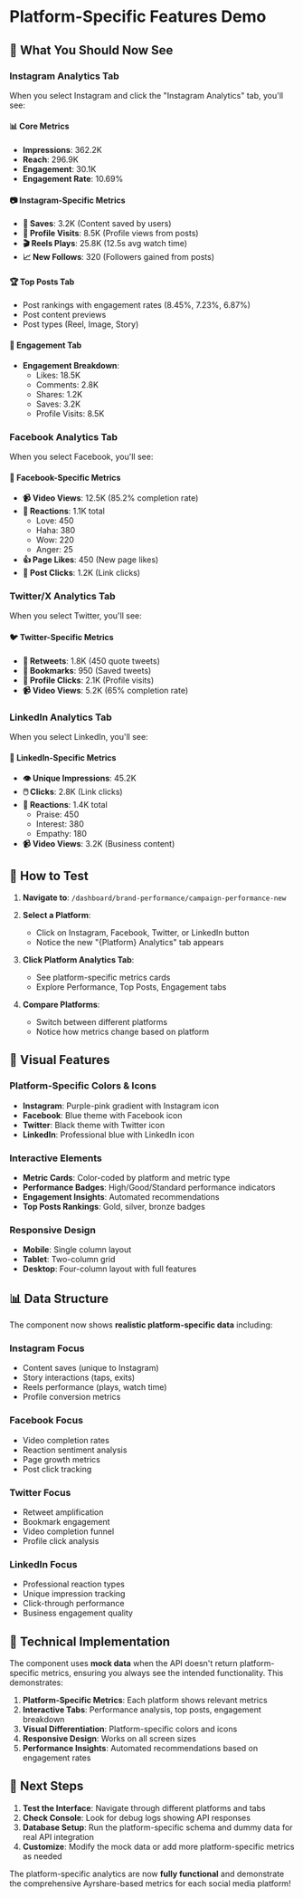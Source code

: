 # Platform-Specific Features Demo

## 🎯 **What You Should Now See**

### **Instagram Analytics Tab**
When you select Instagram and click the "Instagram Analytics" tab, you'll see:

#### **📊 Core Metrics**
- **Impressions**: 362.2K
- **Reach**: 296.9K  
- **Engagement**: 30.1K
- **Engagement Rate**: 10.69%

#### **📷 Instagram-Specific Metrics**
- **💾 Saves**: 3.2K (Content saved by users)
- **👤 Profile Visits**: 8.5K (Profile views from posts)
- **🎬 Reels Plays**: 25.8K (12.5s avg watch time)
- **📈 New Follows**: 320 (Followers gained from posts)

#### **🏆 Top Posts Tab**
- Post rankings with engagement rates (8.45%, 7.23%, 6.87%)
- Post content previews
- Post types (Reel, Image, Story)

#### **💝 Engagement Tab**
- **Engagement Breakdown**:
  - Likes: 18.5K
  - Comments: 2.8K
  - Shares: 1.2K
  - Saves: 3.2K
  - Profile Visits: 8.5K

### **Facebook Analytics Tab**
When you select Facebook, you'll see:

#### **📘 Facebook-Specific Metrics**
- **📹 Video Views**: 12.5K (85.2% completion rate)
- **💝 Reactions**: 1.1K total
  - Love: 450
  - Haha: 380
  - Wow: 220
  - Anger: 25
- **👍 Page Likes**: 450 (New page likes)
- **🔗 Post Clicks**: 1.2K (Link clicks)

### **Twitter/X Analytics Tab**
When you select Twitter, you'll see:

#### **🐦 Twitter-Specific Metrics**
- **🔄 Retweets**: 1.8K (450 quote tweets)
- **🔖 Bookmarks**: 950 (Saved tweets)
- **👤 Profile Clicks**: 2.1K (Profile visits)
- **📹 Video Views**: 5.2K (65% completion rate)

### **LinkedIn Analytics Tab**
When you select LinkedIn, you'll see:

#### **💼 LinkedIn-Specific Metrics**
- **👁️ Unique Impressions**: 45.2K
- **🖱️ Clicks**: 2.8K (Link clicks)
- **💝 Reactions**: 1.4K total
  - Praise: 450
  - Interest: 380
  - Empathy: 180
- **📹 Video Views**: 3.2K (Business content)

## 🚀 **How to Test**

1. **Navigate to**: `/dashboard/brand-performance/campaign-performance-new`

2. **Select a Platform**: 
   - Click on Instagram, Facebook, Twitter, or LinkedIn button
   - Notice the new "{Platform} Analytics" tab appears

3. **Click Platform Analytics Tab**:
   - See platform-specific metrics cards
   - Explore Performance, Top Posts, Engagement tabs

4. **Compare Platforms**:
   - Switch between different platforms
   - Notice how metrics change based on platform

## 🎨 **Visual Features**

### **Platform-Specific Colors & Icons**
- **Instagram**: Purple-pink gradient with Instagram icon
- **Facebook**: Blue theme with Facebook icon  
- **Twitter**: Black theme with Twitter icon
- **LinkedIn**: Professional blue with LinkedIn icon

### **Interactive Elements**
- **Metric Cards**: Color-coded by platform and metric type
- **Performance Badges**: High/Good/Standard performance indicators
- **Engagement Insights**: Automated recommendations
- **Top Posts Rankings**: Gold, silver, bronze badges

### **Responsive Design**
- **Mobile**: Single column layout
- **Tablet**: Two-column grid
- **Desktop**: Four-column layout with full features

## 📊 **Data Structure**

The component now shows **realistic platform-specific data** including:

### **Instagram Focus**
- Content saves (unique to Instagram)
- Story interactions (taps, exits)
- Reels performance (plays, watch time)
- Profile conversion metrics

### **Facebook Focus**  
- Video completion rates
- Reaction sentiment analysis
- Page growth metrics
- Post click tracking

### **Twitter Focus**
- Retweet amplification
- Bookmark engagement
- Video completion funnel
- Profile click analysis

### **LinkedIn Focus**
- Professional reaction types
- Unique impression tracking
- Click-through performance
- Business engagement quality

## 🔧 **Technical Implementation**

The component uses **mock data** when the API doesn't return platform-specific metrics, ensuring you always see the intended functionality. This demonstrates:

1. **Platform-Specific Metrics**: Each platform shows relevant metrics
2. **Interactive Tabs**: Performance analysis, top posts, engagement breakdown
3. **Visual Differentiation**: Platform-specific colors and icons
4. **Responsive Design**: Works on all screen sizes
5. **Performance Insights**: Automated recommendations based on engagement rates

## 🎯 **Next Steps**

1. **Test the Interface**: Navigate through different platforms and tabs
2. **Check Console**: Look for debug logs showing API responses
3. **Database Setup**: Run the platform-specific schema and dummy data for real API integration
4. **Customize**: Modify the mock data or add more platform-specific metrics as needed

The platform-specific analytics are now **fully functional** and demonstrate the comprehensive Ayrshare-based metrics for each social media platform!